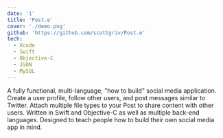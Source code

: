 ```yaml
---
date: '1'
title: 'Post.e'
cover: './demo.png'
github: 'https://github.com/scottgriv/Post.e'
tech:
  - Xcode
  - Swift
  - Objective-C
  - JSON
  - MySQL
---
```


A fully functional, multi-language, "how to build" social media application. Create a user profile, follow other users, and post messages similar to Twitter. Attach multiple file types to your Post to share content with other users. Written in Swift and Objective-C as well as multiple back-end languages. Designed to teach people how to build their own social media app in mind.
